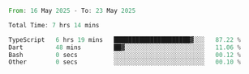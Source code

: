 <!--START_SECTION:waka-->

```rust
From: 16 May 2025 - To: 23 May 2025

Total Time: 7 hrs 14 mins

TypeScript   6 hrs 19 mins   █████████████████████▓░░░   87.22 %
Dart         48 mins         ██▓░░░░░░░░░░░░░░░░░░░░░░   11.06 %
Bash         0 secs          ░░░░░░░░░░░░░░░░░░░░░░░░░   00.12 %
Other        0 secs          ░░░░░░░░░░░░░░░░░░░░░░░░░   00.10 %
```

<!--END_SECTION:waka-->
